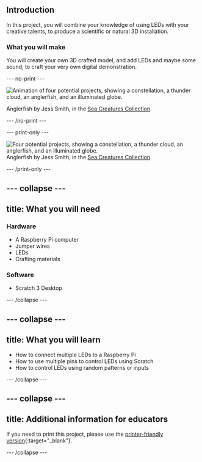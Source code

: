 ## Introduction

In this project, you will combine your knowledge of using LEDs with your creative talents, to produce a scientific or natural 3D installation.

### What you will make

You will create your own 3D crafted model, and add LEDs and maybe some sound, to craft your very own digital demonstration.

--- no-print ---

![Animation of four potential projects, showing a constellation, a thunder cloud, an anglerfish, and an illuminated globe.](images/pc_showcase.gif)

Anglerfish by Jess Smith, in the [Sea Creatures Collection](https://thenounproject.com/spess.22/collection/sea-creatures).

--- /no-print ---

--- print-only ---

![Four potential projects, showing a constellation, a thunder cloud, an anglerfish, and an illuminated globe.](images/showcase.png)
Anglerfish by Jess Smith, in the [Sea Creatures Collection](https://thenounproject.com/spess.22/collection/sea-creatures).

--- /print-only ---

--- collapse ---
---
title: What you will need
---
### Hardware

+ A Raspberry Pi computer
+ Jumper wires
+ LEDs
+ Crafting materials

### Software

+ Scratch 3 Desktop

--- /collapse ---

--- collapse ---
---
title: What you will learn
---

+ How to connect multiple LEDs to a Raspberry Pi
+ How to use multiple pins to control LEDs using Scratch
+ How to control LEDs using random patterns or inputs

--- /collapse ---

--- collapse ---
---
title: Additional information for educators
---

If you need to print this project, please use the [printer-friendly version](https://projects.raspberrypi.org/en/projects/projectName/print){:target="_blank"}.

--- /collapse ---
